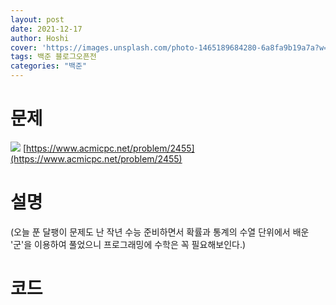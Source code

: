 ```yaml
---
layout: post
date: 2021-12-17
author: Hoshi
cover: 'https://images.unsplash.com/photo-1465189684280-6a8fa9b19a7a?w=1600&q=900'
tags: 백준 블로그오픈전  
categories: "백준"
---
```

# 문제
![]({{site.url}}/assets/img/posts_img/2455.png)
[https://www.acmicpc.net/problem/2455](https://www.acmicpc.net/problem/2455)

# 설명
(오늘 푼 달팽이 문제도 난 작년 수능 준비하면서 확률과 통계의 수열 단위에서 배운 '군'을 이용하여 풀었으니 프로그래밍에 수학은 꼭 필요해보인다.)


# 코드

```c

```
